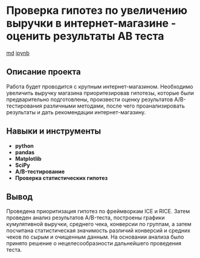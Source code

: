 # Проверка гипотез по увеличению выручки в интернет-магазине - оценить результаты АВ теста

[md](https://github.com/EgorTeresh/Portfolio/blob/main/Проверка%20гипотез%20по%20увеличению%20выручки%20в%20интернет-магазине%20-%20оценить%20результаты%20АВ%20теста/Проверка%20гипотез%20по%20увеличению%20выручки%20в%20интернет-магазине%20-%20оценить%20результаты%20АВ%20теста%20портфолио.md)    [ipynb](https://github.com/EgorTeresh/Portfolio/blob/main/Проверка%20гипотез%20по%20увеличению%20выручки%20в%20интернет-магазине%20-%20оценить%20результаты%20АВ%20теста/Проверка%20гипотез%20по%20увеличению%20выручки%20в%20интернет-магазине%20-%20оценить%20результаты%20АВ%20теста%20портфолио.ipynb)


## Описание проекта

Работа будет проводится с крупным интернет-магазином. Необходимо увеличить выручку магазина приоритезировав гипотезы, которые были предварительно подготовлены, произвести оценку результатов A/B-тестирования различными методами, после чего проанализировать результаты и дать рекомендации интернет-магазину.

## Навыки и инструменты

- **python**
- **pandas**
- **Matplotlib**
- **SciPy**
- **A/B-тестирование**
- **Проверка статистических гипотез**

## Вывод

Проведена приоритизация гипотез по фреймворкам ICE и RICE. Затем проведен анализ результатов A/B-теста, построены графики кумулятивной выручки, среднего чека, конверсии по группам, а затем посчитана статистическая значимость различий конверсий и средних чеков по сырым и очищенным данным. На основании анализа было принято решение о нецелесообразности дальнейшего проведения теста.
